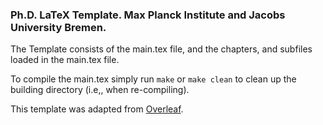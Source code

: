 ### Ph.D. LaTeX Template. Max Planck Institute and Jacobs University Bremen.

The Template consists of the main.tex file, and the chapters, and subfiles loaded in the main.tex file.

To compile the main.tex simply run `make` or `make clean` to clean up the building directory (i.e,, when re-compiling).

This template was adapted from [Overleaf](https://www.overleaf.com/learn/latex).




